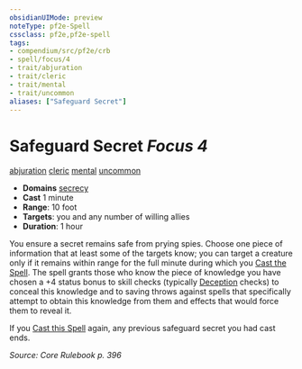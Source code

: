 ```yaml
---
obsidianUIMode: preview
noteType: pf2e-Spell
cssclass: pf2e,pf2e-spell
tags:
- compendium/src/pf2e/crb
- spell/focus/4
- trait/abjuration
- trait/cleric
- trait/mental
- trait/uncommon
aliases: ["Safeguard Secret"]
---
```

# Safeguard Secret *Focus 4*   
[abjuration](rules/traits/abjuration.md "Abjuration School Trait")  [cleric](rules/traits/cleric.md "Cleric Class Trait")  [mental](rules/traits/mental.md "Mental Effect Trait")  [uncommon](rules/traits/uncommon.md "Uncommon Rarity Trait")  

- **Domains** [secrecy](compendium/setting/domains.md#Secrecy)
- **Cast** 1 minute 
- **Range**: 10 foot
- **Targets**: you and any number of willing allies
- **Duration**: 1 hour

You ensure a secret remains safe from prying spies. Choose one piece of information that at least some of the targets know; you can target a creature only if it remains within range for the full minute during which you [Cast the Spell](rules/actions/cast-a-spell.md). The spell grants those who know the piece of knowledge you have chosen a +4 status bonus to skill checks (typically [Deception](compendium/skills.md#Deception) checks) to conceal this knowledge and to saving throws against spells that specifically attempt to obtain this knowledge from them and effects that would force them to reveal it.

If you [Cast this Spell](rules/actions/cast-a-spell.md) again, any previous safeguard secret you had cast ends.

*Source: Core Rulebook p. 396*